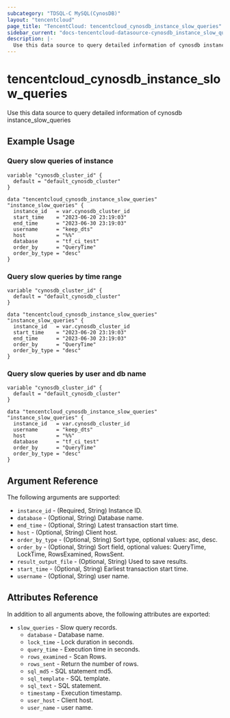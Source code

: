 ```yaml
---
subcategory: "TDSQL-C MySQL(CynosDB)"
layout: "tencentcloud"
page_title: "TencentCloud: tencentcloud_cynosdb_instance_slow_queries"
sidebar_current: "docs-tencentcloud-datasource-cynosdb_instance_slow_queries"
description: |-
  Use this data source to query detailed information of cynosdb instance_slow_queries
---
```


# tencentcloud_cynosdb_instance_slow_queries

Use this data source to query detailed information of cynosdb instance_slow_queries

## Example Usage

### Query slow queries of instance

```hcl
variable "cynosdb_cluster_id" {
  default = "default_cynosdb_cluster"
}

data "tencentcloud_cynosdb_instance_slow_queries" "instance_slow_queries" {
  instance_id   = var.cynosdb_cluster_id
  start_time    = "2023-06-20 23:19:03"
  end_time      = "2023-06-30 23:19:03"
  username      = "keep_dts"
  host          = "%%"
  database      = "tf_ci_test"
  order_by      = "QueryTime"
  order_by_type = "desc"
}
```

### Query slow queries by time range

```hcl
variable "cynosdb_cluster_id" {
  default = "default_cynosdb_cluster"
}

data "tencentcloud_cynosdb_instance_slow_queries" "instance_slow_queries" {
  instance_id   = var.cynosdb_cluster_id
  start_time    = "2023-06-20 23:19:03"
  end_time      = "2023-06-30 23:19:03"
  order_by      = "QueryTime"
  order_by_type = "desc"
}
```

### Query slow queries by user and db name

```hcl
variable "cynosdb_cluster_id" {
  default = "default_cynosdb_cluster"
}

data "tencentcloud_cynosdb_instance_slow_queries" "instance_slow_queries" {
  instance_id   = var.cynosdb_cluster_id
  username      = "keep_dts"
  host          = "%%"
  database      = "tf_ci_test"
  order_by      = "QueryTime"
  order_by_type = "desc"
}
```

## Argument Reference

The following arguments are supported:

* `instance_id` - (Required, String) Instance ID.
* `database` - (Optional, String) Database name.
* `end_time` - (Optional, String) Latest transaction start time.
* `host` - (Optional, String) Client host.
* `order_by_type` - (Optional, String) Sort type, optional values: asc, desc.
* `order_by` - (Optional, String) Sort field, optional values: QueryTime, LockTime, RowsExamined, RowsSent.
* `result_output_file` - (Optional, String) Used to save results.
* `start_time` - (Optional, String) Earliest transaction start time.
* `username` - (Optional, String) user name.

## Attributes Reference

In addition to all arguments above, the following attributes are exported:

* `slow_queries` - Slow query records.
  * `database` - Database name.
  * `lock_time` - Lock duration in seconds.
  * `query_time` - Execution time in seconds.
  * `rows_examined` - Scan Rows.
  * `rows_sent` - Return the number of rows.
  * `sql_md5` - SQL statement md5.
  * `sql_template` - SQL template.
  * `sql_text` - SQL statement.
  * `timestamp` - Execution timestamp.
  * `user_host` - Client host.
  * `user_name` - user name.


